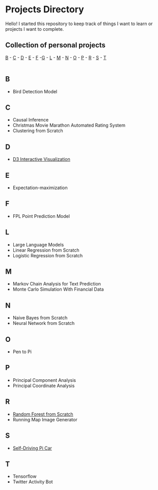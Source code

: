 # Projects Directory
Hello! I started this repository to keep track of things I want to learn or projects I want to complete.

## Collection of personal projects 

[B](#b) - [C](#c) - [D](#d) - [E](#e) - [F](#f) -[G](#g) - [L](#l) - [M](#m) - [N](#n) - [O](#o) - [P](#p) - [R](#r) - [S](#s) - [T](#t) 
<br>
<br>
## B <a id="b"></a>
- Bird Detection Model 

## C <a id="c"></a>
- Causal Inference
- Christmas Movie Marathon Automated Rating System
- Clustering from Scratch

## D <a id="d"></a>
- <a href="https://github.com/reedwrogers/reedwrogers.github.io">D3 Interactive Visualization</a>

## E <a id="e"></a>
- Expectation-maximization

## F <a id="f"></a>
- FPL Point Prediction Model

## L <a id="l"></a>
- Large Language Models
- Linear Regression from Scratch
- Logistic Regression from Scratch

## M <a id="m"></a>
- Markov Chain Analysis for Text Prediction
- Monte Carlo Simulation With Financial Data

## N <a id="n"></a>
- Naive Bayes from Scratch
- Neural Network from Scratch

## O <a id="o"></a>
- Pen to Pi

## P <a id="p"></a>
- Principal Component Analysis
- Principal Coordinate Analysis

## R <a id="r"></a>
-  <a href="https://github.com/reedwrogers/Random-Forest/blob/main/Random%20Forest.ipynb">Random Forest from Scratch</a>
- Running Map Image Generator

## S <a id="s"></a>
-  <a href="https://github.com/reedwrogers/Self-Driving-Car-IoT">Self-Driving Pi Car</a>

## T <a id="t"></a>
- Tensorflow
- Twitter Activity Bot
